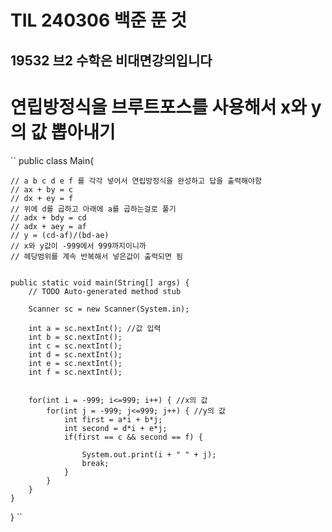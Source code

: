 # TIL 240306 백준 푼 것
## 19532 브2 수학은 비대면강의입니다
# 연립방정식을 브루트포스를 사용해서 x와 y의 값 뽑아내기
``
public class Main{
	
	// a b c d e f 를 각각 넣어서 연립방정식을 완성하고 답을 출력해야함
	// ax + by = c
	// dx + ey = f
	// 위에 d를 곱하고 아래에 a를 곱하는걸로 풀기
	// adx + bdy = cd
	// adx + aey = af
	// y = (cd-af)/(bd-ae)
	// x와 y값이 -999에서 999까지이니까 
	// 헤당범위를 계속 반복해서 넣은값이 출력되면 됨
	
	
	public static void main(String[] args) {
		// TODO Auto-generated method stub

		Scanner sc = new Scanner(System.in);
		
        int a = sc.nextInt(); //값 입력
        int b = sc.nextInt();
        int c = sc.nextInt();
        int d = sc.nextInt();
        int e = sc.nextInt();
        int f = sc.nextInt();
        

        for(int i = -999; i<=999; i++) { //x의 값 
        	for(int j = -999; j<=999; j++) { //y의 값
        		int first = a*i + b*j;
        		int second = d*i + e*j;
        		if(first == c && second == f) {

        			System.out.print(i + " " + j);
        			break;
        		}
        	}
        }		    
	}
}
``